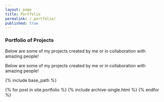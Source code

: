 ```yaml
---
layout: page
title: Portfolio
permalink: /_portfolio/
published: true
---
```



### Portfolio of Projects

Below are some of my projects created by me or in collaboration with amazing people!


<!--

---
layout: default
title: "Portfolio"
permalink: /portfolio/
collection: portfolio
author_profile: true
---
-->

Below are some of my projects created by me or in collaboration with amazing people!


<!--
## [Climate Proofing Cities: A Resilience Analysis](https://anamika255.github.io/portfolio/C40-Cities/)

100 climate proofing strategies were implemented by the global consortium of C40 cities. How did those strategies fare on a resilience landscape?
Here's how to add link to the pages (/assets/files/C40_report.pdf)

### Other projects coming up soon.
-->

{% include base_path %}

{% for post in site.portfolio %}
  {% include archive-single.html %}
{% endfor %}
